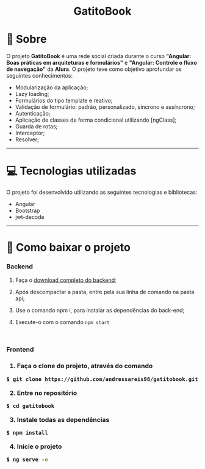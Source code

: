 <h1 align="center">GatitoBook</h1>

# 📃 Sobre

O projeto **GatitoBook** é uma rede social criada durante o curso **"Angular: Boas práticas em arquiteturas e formulários"** e **"Angular: Controle o fluxo de navegação"** da **Alura**. O projeto teve como objetivo aprofundar os seguintes conhecimentos:

- Modularização da aplicação;
- Lazy loading;
- Formulários do tipo template e reativo;
- Validação de formulário: padrão, personalizado, síncrono e assíncrono;
- Autenticação;
- Aplicação de classes de forma condicional utilizando [ngClass];
- Guarda de rotas;
- Interceptor;
- Resolver;

---

# 💻 Tecnologias utilizadas

O projeto foi desenvolvido utilizando as seguintes tecnologias e bibliotecas:

- Angular
- Bootstrap
- jwt-decode

---

# 🔌 Como baixar o projeto

<h3>Backend</h3>

1. Faça o [download completo do backend](https://github.com/alura-cursos/angular_formularios/archive/main.zip);

2. Após descompactar a pasta, entre pela sua linha de comando na pasta api;

3. Use o comando npm i, para instalar as dependências do back-end;

4. Execute-o com o comando `npm start`

<br>

<h3>Frontend<h3>

1. Faça o clone do projeto, através do comando

```bash
$ git clone https://github.com/andressareis98/gatitobook.git
```

2. Entre no repositório

```bash
$ cd gatitobook
```

3. Instale todas as dependências

```bash
$ npm install
```

4. Inicie o projeto

```bash
$ ng serve -o
```
